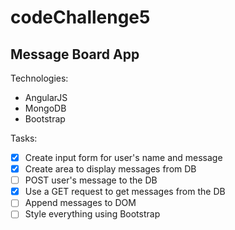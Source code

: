 # codeChallenge5
## Message Board App

Technologies:
 - AngularJS
 - MongoDB
 - Bootstrap

 Tasks:
  - [x] Create input form for user's name and message
  - [x] Create area to display messages from DB
  - [ ] POST user's message to the DB
  - [x] Use a GET request to get messages from the DB
  - [ ] Append messages to DOM
  - [ ] Style everything using Bootstrap
